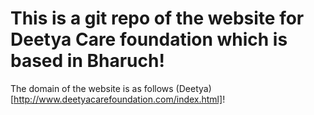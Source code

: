 # This is a git repo of the website for Deetya Care foundation which is based in Bharuch!
The domain of the website is as follows (Deetya)[http://www.deetyacarefoundation.com/index.html]!

